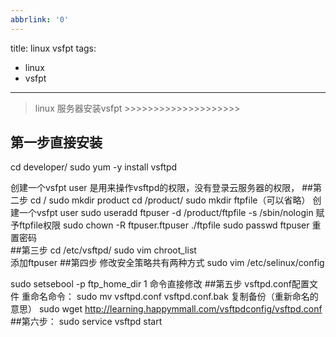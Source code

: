 ```yaml
---
abbrlink: '0'
---
```

title: linux vsfpt
tags:
  - linux
  - vsfpt
---
> linux 服务器安装vsfpt >>>>>>>>>>>>>>>>>>>>

 ## 第一步直接安装
 cd developer/
 sudo yum -y install vsftpd
 
 创建一个vsfpt  user 是用来操作vsftpd的权限，没有登录云服务器的权限，
 ##第二步
 cd /
 sudo mkdir product
 cd /product/
 sudo mkdir ftpfile（可以省略）
 创建一个vsfpt  user 
 sudo useradd ftpuser -d /product/ftpfile -s /sbin/nologin
 赋予ftpfile权限
 sudo chown -R ftpuser.ftpuser ./ftpfile
 sudo passwd ftpuser     重置密码   
 ##第三步
 cd /etc/vsftpd/
 sudo vim chroot_list  
 添加ftpuser
 ##第四步 
 修改安全策略共有两种方式
 sudo vim /etc/selinux/config  
 
  sudo setsebool -p ftp_home_dir 1 命令直接修改
 ##第五步 vsftpd.conf配置文件
 重命名命令：
 sudo mv vsftpd.conf vsftpd.conf.bak  复制备份（重新命名的意思）
 sudo wget http://learning.happymmall.com/vsftpdconfig/vsftpd.conf
 ##第六步：
 sudo service vsftpd start
